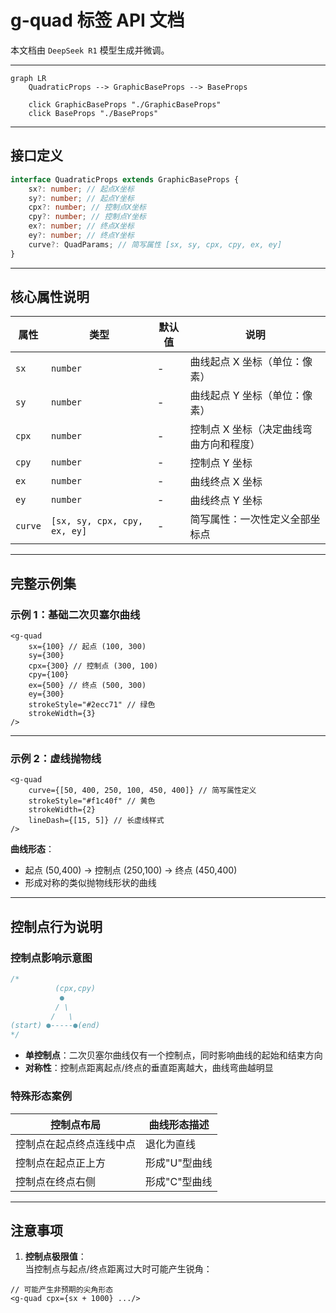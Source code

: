 # g-quad 标签 API 文档

本文档由 `DeepSeek R1` 模型生成并微调。

---

```mermaid
graph LR
    QuadraticProps --> GraphicBaseProps --> BaseProps

    click GraphicBaseProps "./GraphicBaseProps"
    click BaseProps "./BaseProps"
```

---

## 接口定义

```typescript
interface QuadraticProps extends GraphicBaseProps {
    sx?: number; // 起点X坐标
    sy?: number; // 起点Y坐标
    cpx?: number; // 控制点X坐标
    cpy?: number; // 控制点Y坐标
    ex?: number; // 终点X坐标
    ey?: number; // 终点Y坐标
    curve?: QuadParams; // 简写属性 [sx, sy, cpx, cpy, ex, ey]
}
```

---

## 核心属性说明

| 属性    | 类型                         | 默认值 | 说明                                    |
| ------- | ---------------------------- | ------ | --------------------------------------- |
| `sx`    | `number`                     | -      | 曲线起点 X 坐标（单位：像素）           |
| `sy`    | `number`                     | -      | 曲线起点 Y 坐标（单位：像素）           |
| `cpx`   | `number`                     | -      | 控制点 X 坐标（决定曲线弯曲方向和程度） |
| `cpy`   | `number`                     | -      | 控制点 Y 坐标                           |
| `ex`    | `number`                     | -      | 曲线终点 X 坐标                         |
| `ey`    | `number`                     | -      | 曲线终点 Y 坐标                         |
| `curve` | `[sx, sy, cpx, cpy, ex, ey]` | -      | 简写属性：一次性定义全部坐标点          |

---

## 完整示例集

### 示例 1：基础二次贝塞尔曲线

```tsx
<g-quad
    sx={100} // 起点 (100, 300)
    sy={300}
    cpx={300} // 控制点 (300, 100)
    cpy={100}
    ex={500} // 终点 (500, 300)
    ey={300}
    strokeStyle="#2ecc71" // 绿色
    strokeWidth={3}
/>
```

---

### 示例 2：虚线抛物线

```tsx
<g-quad
    curve={[50, 400, 250, 100, 450, 400]} // 简写属性定义
    strokeStyle="#f1c40f" // 黄色
    strokeWidth={2}
    lineDash={[15, 5]} // 长虚线样式
/>
```

**曲线形态**：

-   起点 (50,400) → 控制点 (250,100) → 终点 (450,400)
-   形成对称的类似抛物线形状的曲线

---

## 控制点行为说明

### 控制点影响示意图

```typescript
/*
          (cpx,cpy)
           ●
          / \
         /   \
(start) ●-----●(end)
*/
```

-   **单控制点**：二次贝塞尔曲线仅有一个控制点，同时影响曲线的起始和结束方向
-   **对称性**：控制点距离起点/终点的垂直距离越大，曲线弯曲越明显

### 特殊形态案例

| 控制点布局               | 曲线形态描述  |
| ------------------------ | ------------- |
| 控制点在起点终点连线中点 | 退化为直线    |
| 控制点在起点正上方       | 形成"U"型曲线 |
| 控制点在终点右侧         | 形成"C"型曲线 |

---

## 注意事项

1. **控制点极限值**：  
   当控制点与起点/终点距离过大时可能产生锐角：

```tsx
// 可能产生非预期的尖角形态
<g-quad cpx={sx + 1000} .../>
```
